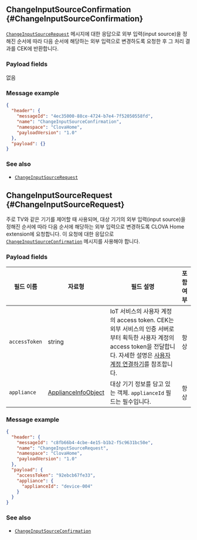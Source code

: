 ## ChangeInputSourceConfirmation {#ChangeInputSourceConfirmation}

[`ChangeInputSourceRequest`](#ChangeInputSourceRequest) 메시지에 대한 응답으로 외부 입력(input source)을 정해진 순서에 따라 다음 순서에 해당하는 외부 입력으로 변경하도록 요청한 후 그 처리 결과를 CEK에 반환합니다.

### Payload fields
없음

### Message example

```json
{
  "header": {
    "messageId": "4ec35000-88ce-4724-b7e4-7f52050558fd",
    "name": "ChangeInputSourceConfirmation",
    "namespace": "ClovaHome",
    "payloadVersion": "1.0"
  },
  "payload": {}
}
```

### See also
* [`ChangeInputSourceRequest`](#ChangeInputSourceRequest)

## ChangeInputSourceRequest {#ChangeInputSourceRequest}
주로 TV와 같은 기기를 제어할 때 사용되며, 대상 기기의 외부 입력(input source)을 정해진 순서에 따라 다음 순서에 해당하는 외부 입력으로 변경하도록 CLOVA Home extension에 요청합니다. 이 요청에 대한 응답으로 [`ChangeInputSourceConfirmation`](#ChangeInputSourceConfirmation) 메시지를 사용해야 합니다.

### Payload fields

| 필드 이름       | 자료형    | 필드 설명                     | 포함 여부 |
|---------------|---------|-----------------------------|:---------:|
| `accessToken`   | string | IoT 서비스의 사용자 계정의 access token. CEK는 외부 서비스의 인증 서버로부터 획득한 사용자 계정의 access token을 전달합니다. 자세한 설명은 [사용자 계정 연결하기](/Develop/Guides/Link_User_Account.md)를 참조합니다.                          | 항상    |
| `appliance`     | [ApplianceInfoObject](/Develop/References/ClovaHomeInterface/Shared_Objects.md#ApplianceInfoObject) | 대상 기기 정보를 담고 있는 객체. `applianceId` 필드는 필수입니다. | 항상    |

### Message example

```json
{
  "header": {
    "messageId": "c8fb66b4-4cbe-4e15-b1b2-f5c9631bc50e",
    "name": "ChangeInputSourceRequest",
    "namespace": "ClovaHome",
    "payloadVersion": "1.0"
  },
  "payload": {
    "accessToken": "92ebcb67fe33",
    "appliance": {
      "applianceId": "device-004"
    }
  }
}
```

### See also

* [`ChangeInputSourceConfirmation`](#ChangeInputSourceConfirmation)
